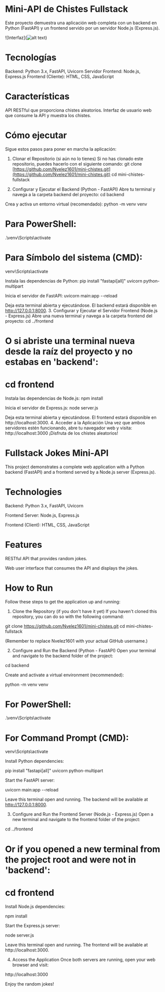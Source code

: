 # Mini-API de Chistes Fullstack
Este proyecto demuestra una aplicación web completa con un backend en Python (FastAPI)
y un frontend servido por un servidor Node.js (Express.js).

![Interfaz](![alt text](https://i.imgur.com/2Pv5bHd.jpeg))


# Tecnologías
Backend: Python 3.x, FastAPI, Uvicorn
Servidor Frontend: Node.js, Express.js
Frontend (Cliente): HTML, CSS, JavaScript
# Características
API RESTful que proporciona chistes aleatorios.
Interfaz de usuario web que consume la API y muestra los chistes.
# Cómo ejecutar
Sigue estos pasos para poner en marcha la aplicación:
1. Clonar el Repositorio (si aún no lo tienes)
Si no has clonado este repositorio, puedes hacerlo con el siguiente comando:
git clone [https://github.com/Nvelez1601/mini-chistes.git](https://github.com/Nvelez1601/mini-chistes.git)
cd mini-chistes-fullstack

2. Configurar y Ejecutar el Backend (Python - FastAPI)
Abre tu terminal y navega a la carpeta backend del proyecto:
cd backend

Crea y activa un entorno virtual (recomendado):
python -m venv venv
# Para PowerShell:
.\venv\Scripts\activate
# Para Símbolo del sistema (CMD):
 venv\Scripts\activate


Instala las dependencias de Python:
pip install "fastapi[all]" uvicorn python-multipart


Inicia el servidor de FastAPI:
uvicorn main:app --reload

Deja esta terminal abierta y ejecutándose. El backend estará disponible en http://127.0.0.1:8000.
3. Configurar y Ejecutar el Servidor Frontend (Node.js - Express.js)
Abre una nueva terminal y navega a la carpeta frontend del proyecto:
cd ../frontend
# O si abriste una terminal nueva desde la raíz del proyecto y no estabas en 'backend':
# cd frontend


Instala las dependencias de Node.js:
npm install


Inicia el servidor de Express.js:
node server.js

Deja esta terminal abierta y ejecutándose. El frontend estará disponible en http://localhost:3000.
4. Acceder a la Aplicación
Una vez que ambos servidores estén funcionando, abre tu navegador web y visita:
http://localhost:3000
¡Disfruta de los chistes aleatorios!


# Fullstack Jokes Mini-API
This project demonstrates a complete web application with a Python backend (FastAPI)
and a frontend served by a Node.js server (Express.js).

# Technologies
Backend: Python 3.x, FastAPI, Uvicorn

Frontend Server: Node.js, Express.js

Frontend (Client): HTML, CSS, JavaScript

# Features
RESTful API that provides random jokes.

Web user interface that consumes the API and displays the jokes.

# How to Run
Follow these steps to get the application up and running:

1. Clone the Repository (if you don't have it yet)
If you haven't cloned this repository, you can do so with the following command:

git clone https://github.com/Nvelez1601/mini-chistes.git
cd mini-chistes-fullstack

(Remember to replace Nvelez1601 with your actual GitHub username.)

2. Configure and Run the Backend (Python - FastAPI)
Open your terminal and navigate to the backend folder of the project:

cd backend

Create and activate a virtual environment (recommended):

python -m venv venv
# For PowerShell:
.\venv\Scripts\activate
# For Command Prompt (CMD):
 venv\Scripts\activate

Install Python dependencies:

pip install "fastapi[all]" uvicorn python-multipart

Start the FastAPI server:

uvicorn main:app --reload

Leave this terminal open and running. The backend will be available at http://127.0.0.1:8000.

3. Configure and Run the Frontend Server (Node.js - Express.js)
Open a new terminal and navigate to the frontend folder of the project:

cd ../frontend
# Or if you opened a new terminal from the project root and were not in 'backend':
# cd frontend

Install Node.js dependencies:

npm install

Start the Express.js server:

node server.js

Leave this terminal open and running. The frontend will be available at http://localhost:3000.

4. Access the Application
Once both servers are running, open your web browser and visit:

http://localhost:3000

Enjoy the random jokes!